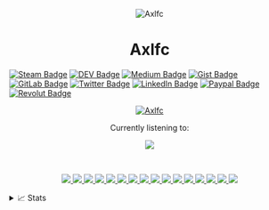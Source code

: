 <p align="center"> <img src="https://komarev.com/ghpvc/?username=Axlfc&label=Profile%20views&color=0e75b6&style=flat" alt="Axlfc" /> </p>
<h1 align="center">Axlfc</h1>

<p align="center">

[![Steam Badge](https://img.shields.io/badge/Steam-100000?style=for-the-badge&logo=steam&logoColor=white)](https://steamcommunity.com/id/axelaxel12/)
[![DEV Badge](https://img.shields.io/badge/dev.to-100000?style=for-the-badge&logo=dev.to&logoColor=white)](https://dev.to/axlfc)
[![Medium Badge](https://img.shields.io/badge/Medium-100000?style=for-the-badge&logo=medium&logoColor=white)](https://medium.com/@axelfernandezcurros)
[![Gist Badge](https://img.shields.io/badge/gist.github-100000?style=for-the-badge&logo=github&logoColor=white)](https://gist.github.com/Axlfc)
[![GitLab Badge](https://img.shields.io/badge/GitLab-330F63?style=for-the-badge&logo=gitlab&logoColor=white)](https://gitlab.com/Axlfc)
[![Twitter Badge](https://img.shields.io/badge/Twitter-1DA1F2?style=for-the-badge&logo=twitter&logoColor=white)](https://twitter.com/axelcurros)
[![LinkedIn Badge](https://img.shields.io/badge/LinkedIn-0077B5?style=for-the-badge&logo=linkedin&logoColor=white)](https://www.linkedin.com/in/axelcurros/)
[![Paypal Badge](https://img.shields.io/badge/Paypal-ffffff?style=for-the-badge&logo=paypal&logoColor=white)](https://paypal.me/axelcurros)
[![Revolut Badge](https://img.shields.io/badge/Revolut-ffffff?style=for-the-badge&logo=paypal&logoColor=white)](https://revolut.me/afaces)
</p>

<p align="center">
<a href="https://github.com/axlfc">
    <img src="https://readme-typing-svg.demolab.com/?font=Helvetica&size=16&duration=2500&pause=100&multiline=true&width=512&height=100&lines=Axel+Fernández+Curros;Administrator+of+Computer+Systems+in+the+Network;3D+Animator,+Games+and+Interactive+Environments;Magician+from+Spain" alt="Axlfc" />
</a>
</p>

<p align="center">
Currently listening to:
</p>

<p align="center">
<a href="https://github.com/axlfc"><img src="https://spotify-github-profile.vercel.app/api/view?uid=1153971537&cover_image=true&theme=novatorem&show_offline=true&bar_color=53b14f&background_color=false" /></a>
</p>

<br>

<p align="center"> 
  <a href="https://es.wikipedia.org/wiki/GNU/Linux" target="_blank"> <img src="https://skillicons.dev/icons?i=linux" /> </a>
  <a href="https://www.github.com/" target="_blank"> <img src="https://skillicons.dev/icons?i=git" /> </a>
  <a href="https://www.jetbrains.com/" target="_blank"> <img src="https://skillicons.dev/icons?i=idea" /> </a>
  <a href="https://www.python.org" target="_blank"> <img src="https://skillicons.dev/icons?i=py" /> </a>
  <a href="https://www.javascript.com" target="_blank"> <img src="https://skillicons.dev/icons?i=js" /> </a>
  <a href="https://en.wikipedia.org/wiki/Markdown" target="_blank"> <img src="https://skillicons.dev/icons?i=md" /> </a> 
  <a href="https://getbootstrap.com/" target="_blank"> <img src="https://skillicons.dev/icons?i=bootstrap" /> </a>
  <a href="https://www.gnu.org/software/bash/" target="_blank"> <img src="https://skillicons.dev/icons?i=bash" /> </a> 
  <a href="https://en.wikipedia.org/wiki/PowerShell" target="_blank"> <img src="https://skillicons.dev/icons?i=powershell" /> </a>
  <a href="https://www.latex-project.org/" target="_blank"> <img src="https://skillicons.dev/icons?i=latex" /> </a> 
  <a href="https://www.adobe.com" target="_blank"> <img src="https://skillicons.dev/icons?i=ps" /> </a> 
  <a href="https://www.adobe.com" target="_blank"> <img src="https://skillicons.dev/icons?i=pr" /> </a>
  <a href="https://unity.com" target="_blank"> <img src="https://skillicons.dev/icons?i=unity" /> </a>
  <a href="https://www.unrealengine.com" target="_blank"> <img src="https://skillicons.dev/icons?i=unreal" /> </a>
  <a href="https://www.blender.org/" target="_blank"> <img src="https://skillicons.dev/icons?i=blender" /> </a>
  <a href="https://www.ableton.com/" target="_blank"> <img src="https://skillicons.dev/icons?i=ableton" /> </a>
</p>


<details>
<summary>📈 Stats</summary>

<p align="center"> <div align="center">&nbsp; <img align="" src="https://github-readme-streak-stats.herokuapp.com/?user=Axlfc&theme=onedark" width="600" height="400" alt="Axlfc" />

<a href="https://github.com/ryo-ma/github-profile-trophy"><img src="https://github-profile-trophy.vercel.app/?username=Axlfc&theme=onedark&column=4" alt="Axlfc" /></a>
</p> 

<h3 align="center">Languages:</h3>

<a href="https://github.com/Axlfc/Axlfc">
  <img height="200px" align="center" src="https://github-readme-stats.vercel.app/api/top-langs/?username=Axlfc&layout=compact&langs_count=10&hide=asp,php&title_color=ffffff&text_color=c9cacc&icon_color=2bbc8a&bg_color=1d1f21&theme=onedark" />
</a>
<a href="https://github.com/Axlfc/Axlfc">
  <img height="200px" align="center" src="https://github-readme-stats.vercel.app/api?username=Axlfc&show_icons=true&line_height=27&count_private=true&title_color=ffffff&text_color=c9cacc&icon_color=2bbc8a&bg_color=1d1f21&theme=dark" alt="Axlfc's GitHub Stats" />
</a>


</details>
